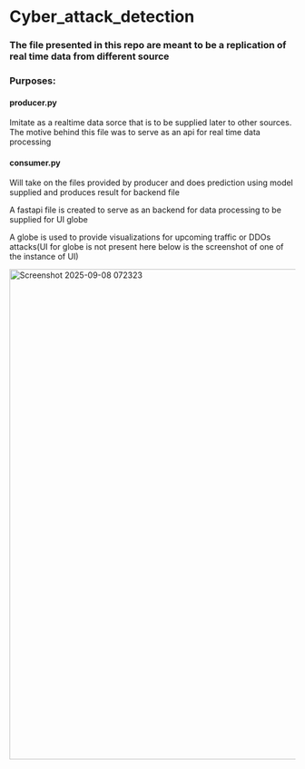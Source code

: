 # Cyber_attack_detection
### The file presented in this repo are meant to be a replication of real time data from different source
### Purposes:
#### producer.py
<p>Imitate as a realtime data sorce that is to be supplied later to other sources. The motive behind this file was to serve as an api for real time data processing</p>

#### consumer.py
<p>Will take on the files provided by producer and does prediction using model supplied and produces result for backend file</p>

<p>A fastapi file is created to serve as an backend for data processing to be supplied for UI globe</p>

<p> A globe is used to provide visualizations for upcoming traffic or DDOs attacks(UI for globe is not present here below is the screenshot of one of the instance of UI)</p>


<img width="1272" height="864" alt="Screenshot 2025-09-08 072323" src="https://github.com/user-attachments/assets/ca58090e-d54a-4d29-8049-d31ebb2d741a" />
